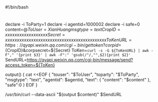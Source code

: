 #!/bin/bash
#

declare -i ToParty=1
declare -i agentid=1000002
declare -i safe=0
content=$@
ToUser=XianHuang
msgtype=text
CropID=xxxxxxxxxxxxxxxxxx
Secret=xxxxxxxxxxxxxxxxxxxxxxxxxxxxxxxxxxxxxxxxxxx
ToKenURL=https://qyapi.weixin.qq.com/cgi-bin/gettoken?corpid=${CropID}\&corpsecret=${Secret}
ToKen=`curl -s -G ${ToKenURL} | awk -F"," '{print $3}' | awk -F":" 'gsub(/"/,"",$2){print $2}'`
SendURL=https://qyapi.weixin.qq.com/cgi-bin/message/send?access_token=${ToKen}

output() { 
cat <<EOF
{
   "touser": "$ToUser",
   "toparty": "$ToParty",
   "msgtype": "text",
   "agentid": $agentid,
   "text": {
       "content": "$content"
   },
   "safe":0
}
EOF
}

/usr/bin/curl --data-ascii "$(output $content)" $SendURL
